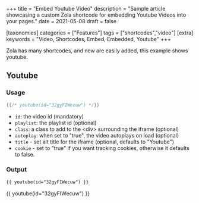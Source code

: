 +++
title = "Embed Youtube Video"
description = "Sample article showcasing a custom Zola shortcode for embedding Youtube Videos into your pages."
date = 2021-05-08
draft = false

[taxonomies]
categories = ["Features"]
tags = ["shortcodes","video"]
[extra]
keywords = "Video, Shortcodes, Embed, Embedded, Youtube"
+++

Zola has many shortcodes, and new are easily added, this example shows youtube.
<!-- more -->

## Youtube

### Usage

```rs
{{/* youtube(id="32gyFIWecuw") */}}
```

- `id`: the video id (mandatory)
- `playlist`: the playlist id (optional)
- `class`: a class to add to the &lt;div&gt; surrounding the iframe (optional)
- `autoplay`: when set to "true", the video autoplays on load (optional)
- `title` - set alt title for the iframe (optional, defaults to "Youtube")
- `cookie` - set to "true" if you want tracking cookies, otherwise it defaults to false.

### Output
```html
{{ youtube(id="32gyFIWecuw") }}
```
{{ youtube(id="32gyFIWecuw") }}
